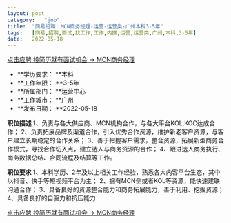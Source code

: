 ```yaml
---
layout:	post
category:	"job"
title:	"网易招聘：MCN商务经理-运营-运营类-广州本科3-5年"
tags:	[网易,招聘,面试,找工作,工作,内推,运营,运营类,广州,本科,3-5年]
date:	2022-05-18
---
```


[点击应聘 投简历就有面试机会 -> MCN商务经理](http://mobile.bole.netease.com/bole/boleDetail?id=40329&employeeId=346f03c3cda5f04c&key=all)



- **学历要求： **本科
- **工作年限： **3-5年
- **所属部门： **运营中心
- **工作城市： **广州
- **发布日期： **2022-05-18



**职位描述**
1、负责与各大供应商、MCN机构合作，与各大平台KOL,KOC达成合作；
2、负责拓展品牌及渠道合作，引入优秀合作资源，维护新老客户资源，与客户建立长期稳定的合作关系；
3、善于把握客户需求，整合资源，拓展新型商务合作模式，寻找合作切入点，建立达人与商务资源的合作；
4、跟进达人商务执行、商务数据总结、合同流程及结算等工作。



**职位要求**
1、本科学历、2年及以上相关工作经验，熟悉各大内容平台生态，其中以抖音、快手等短视频平台为主；
2、拥有MCN侧或者KOL等资源，能快速建联沟通合作；
3、具备良好的资源整合能力和商务拓展能力，善于利用、挖掘资源；
4、具备良好的自驱力和抗压能力



[点击应聘 投简历就有面试机会 -> MCN商务经理](http://mobile.bole.netease.com/bole/boleDetail?id=40329&employeeId=346f03c3cda5f04c&key=all)
